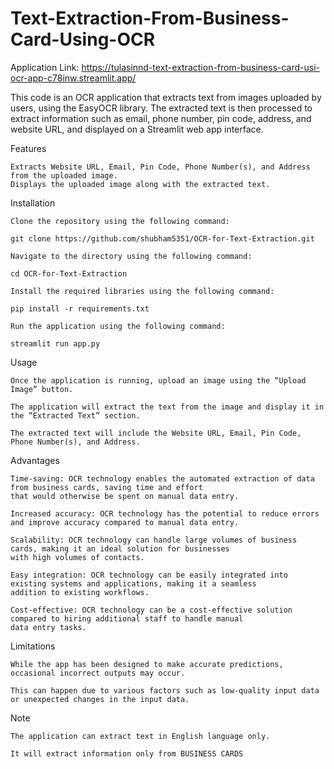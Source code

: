 # Text-Extraction-From-Business-Card-Using-OCR

Application Link: https://tulasinnd-text-extraction-from-business-card-usi-ocr-app-c78inw.streamlit.app/

This code is an OCR application that extracts text from images uploaded by users, using the EasyOCR library. 
The extracted text is then processed to extract information such as email, phone number, pin code, address, 
and website URL, and displayed on a Streamlit web app interface.

Features

    Extracts Website URL, Email, Pin Code, Phone Number(s), and Address from the uploaded image.
    Displays the uploaded image along with the extracted text.
    
Installation

    Clone the repository using the following command:

    git clone https://github.com/shubham5351/OCR-for-Text-Extraction.git

    Navigate to the directory using the following command:

    cd OCR-for-Text-Extraction

    Install the required libraries using the following command:

    pip install -r requirements.txt

    Run the application using the following command:

    streamlit run app.py

Usage

    Once the application is running, upload an image using the “Upload Image” button.
    
    The application will extract the text from the image and display it in the “Extracted Text” section.
    
    The extracted text will include the Website URL, Email, Pin Code, Phone Number(s), and Address.
    
Advantages

    Time-saving: OCR technology enables the automated extraction of data from business cards, saving time and effort 
    that would otherwise be spent on manual data entry.

    Increased accuracy: OCR technology has the potential to reduce errors and improve accuracy compared to manual data entry.

    Scalability: OCR technology can handle large volumes of business cards, making it an ideal solution for businesses 
    with high volumes of contacts.

    Easy integration: OCR technology can be easily integrated into existing systems and applications, making it a seamless 
    addition to existing workflows.

    Cost-effective: OCR technology can be a cost-effective solution compared to hiring additional staff to handle manual 
    data entry tasks.
    
Limitations

    While the app has been designed to make accurate predictions, occasional incorrect outputs may occur.
    
    This can happen due to various factors such as low-quality input data or unexpected changes in the input data.
    
Note

    The application can extract text in English language only.
    
    It will extract information only from BUSINESS CARDS 
